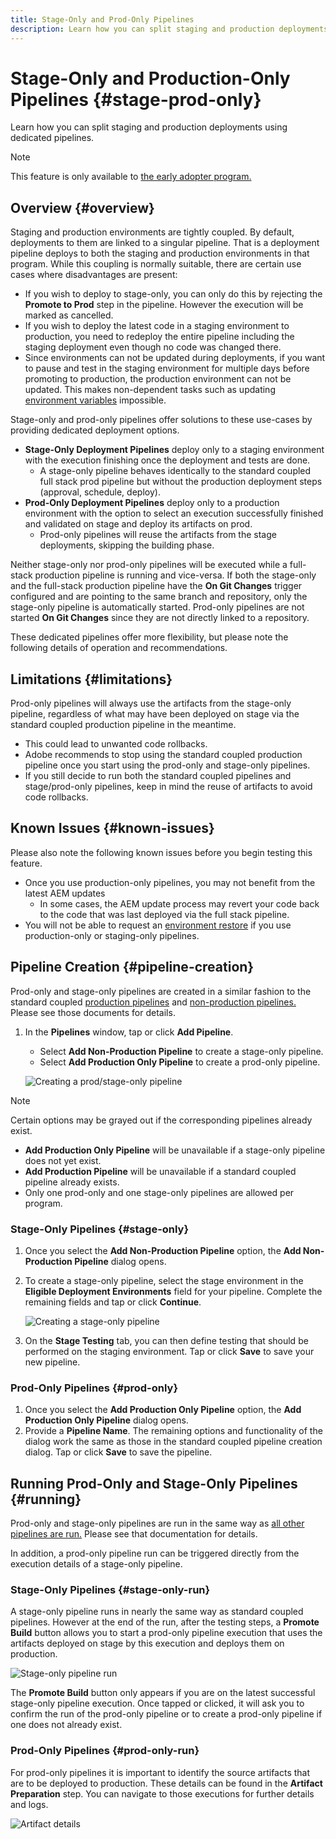 ```yaml
---
title: Stage-Only and Prod-Only Pipelines
description: Learn how you can split staging and production deployments using dedicated pipelines.
---
```


# Stage-Only and Production-Only Pipelines {#stage-prod-only}

Learn how you can split staging and production deployments using dedicated pipelines.

>[!NOTE]
>
>This feature is only available to [the early adopter program.](/help/implementing/cloud-manager/release-notes/current.md#early-adoption)

## Overview {#overview}

Staging and production environments are tightly coupled. By default, deployments to them are linked to a singular pipeline. That is a deployment pipeline deploys to both the staging and production environments in that program. While this coupling is normally suitable, there are certain use cases where disadvantages are present:

* If you wish to deploy to stage-only, you can only do this by rejecting the **Promote to Prod** step in the pipeline. However the execution will be marked as cancelled.
* If you wish to deploy the latest code in a staging environment to production, you need to redeploy the entire pipeline including the staging deployment even though no code was changed there. 
* Since environments can not be updated during deployments, if you want to pause and test in the staging environment for multiple days before promoting to production, the production environment can not be updated. This makes non-dependent tasks such as updating [environment variables](/help/implementing/cloud-manager/getting-access-to-aem-in-cloud/build-environment-details.md#environment-variables) impossible.

Stage-only and prod-only pipelines offer solutions to these use-cases by providing dedicated deployment options.

* **Stage-Only Deployment Pipelines** deploy only to a staging environment with the execution finishing once the deployment and tests are done.
  * A stage-only pipeline behaves identically to the standard coupled full stack prod pipeline but without the production deployment steps (approval, schedule, deploy).
* **Prod-Only Deployment Pipelines** deploy only to a production environment with the option to select an execution successfully finished and validated on stage and deploy its artifacts on prod.  
  * Prod-only pipelines will reuse the artifacts from the stage deployments, skipping the building phase.

Neither stage-only nor prod-only pipelines will be executed while a full-stack production pipeline is running and vice-versa. If both the stage-only and the full-stack production pipeline have the **On Git Changes** trigger configured and are pointing to the same branch and repository, only the stage-only pipeline is automatically started. Prod-only pipelines are not started **On Git Changes** since they are not directly linked to a repository.

These dedicated pipelines offer more flexibility, but please note the following details of operation and recommendations.

## Limitations {#limitations}

Prod-only pipelines will always use the artifacts from the stage-only pipeline, regardless of what may have been deployed on stage via the standard coupled production pipeline in the meantime.

* This could lead to unwanted code rollbacks.
* Adobe recommends to stop using the standard coupled production pipeline once you start using the prod-only and stage-only pipelines.
* If you still decide to run both the standard coupled pipelines and stage/prod-only pipelines, keep in mind the reuse of artifacts to avoid code rollbacks.

## Known Issues {#known-issues}

Please also note the following known issues before you begin testing this feature.

* Once you use production-only pipelines, you may not benefit from the latest AEM updates
  * In some cases, the AEM update process may revert your code back to the code that was last deployed via the full stack pipeline.
* You will not be able to request an [environment restore](/help/operations/restore.md#offsite-backup) if you use production-only or staging-only pipelines.

## Pipeline Creation {#pipeline-creation}

Prod-only and stage-only pipelines are created in a similar fashion to the standard coupled [production pipelines](/help/implementing/cloud-manager/configuring-pipelines/configuring-production-pipelines.md) and [non-production pipelines.](/help/implementing/cloud-manager/configuring-pipelines/configuring-non-production-pipelines.md) Please see those documents for details.

1. In the **Pipelines** window, tap or click **Add Pipeline**.

   * Select **Add Non-Production Pipeline** to create a stage-only pipeline.
   * Select **Add Production Only Pipeline** to create a prod-only pipeline.

   ![Creating a prod/stage-only pipeline](assets/prod-stage-pipelines.png)

>[!NOTE]
>
>Certain options may be grayed out if the corresponding pipelines already exist.
>
>* **Add Production Only Pipeline** will be unavailable if a stage-only pipeline does not yet exist.
>* **Add Production Pipeline** will be unavailable if a standard coupled pipeline already exists.
>* Only one prod-only and one stage-only pipelines are allowed per program.

### Stage-Only Pipelines {#stage-only}

1. Once you select the **Add Non-Production Pipeline** option, the **Add Non-Production Pipeline** dialog opens.
1. To create a stage-only pipeline, select the stage environment in the **Eligible Deployment Environments** field for your pipeline. Complete the remaining fields and tap or click **Continue**.

   ![Creating a stage-only pipeline](assets/stage-only.png)

1. On the **Stage Testing** tab, you can then define testing that should be performed on the staging environment. Tap or click **Save** to save your new pipeline.

### Prod-Only Pipelines {#prod-only}

1. Once you select the **Add Production Only Pipeline** option, the **Add Production Only Pipeline** dialog opens.
1. Provide a **Pipeline Name**. The remaining options and functionality of the dialog work the same as those in the standard coupled pipeline creation dialog. Tap or click **Save** to save the pipeline.

## Running Prod-Only and Stage-Only Pipelines {#running}

Prod-only and stage-only pipelines are run in the same way as [all other pipelines are run.](/help/implementing/cloud-manager/configuring-pipelines/managing-pipelines.md#running-pipelines) Please see that documentation for details.

In addition, a prod-only pipeline run can be triggered directly from the execution details of a stage-only pipeline.

### Stage-Only Pipelines {#stage-only-run}

A stage-only pipeline runs in nearly the same way as standard coupled pipelines. However at the end of the run, after the testing steps, a **Promote Build** button allows you to start a prod-only pipeline execution that uses the artifacts deployed on stage by this execution and deploys them on production.

![Stage-only pipeline run](assets/stage-only-pipeline-run.png)

The **Promote Build** button only appears if you are on the latest successful stage-only pipeline execution. Once tapped or clicked, it will ask you to confirm the run of the prod-only pipeline or to create a prod-only pipeline if one does not already exist.

### Prod-Only Pipelines {#prod-only-run}

For prod-only pipelines it is important to identify the source artifacts that are to be deployed to production. These details can be found in the **Artifact Preparation** step. You can navigate to those executions for further details and logs.

![Artifact details](assets/prod-only-pipeline-run.png)
